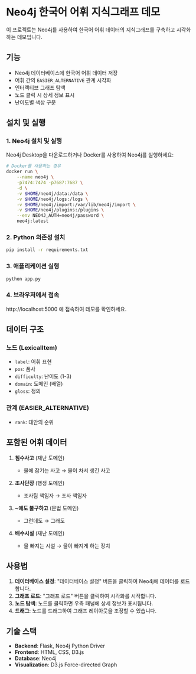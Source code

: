 # Neo4j 한국어 어휘 지식그래프 데모

이 프로젝트는 Neo4j를 사용하여 한국어 어휘 데이터의 지식그래프를 구축하고 시각화하는 데모입니다.

## 기능

- Neo4j 데이터베이스에 한국어 어휘 데이터 저장
- 어휘 간의 `EASIER_ALTERNATIVE` 관계 시각화
- 인터랙티브 그래프 탐색
- 노드 클릭 시 상세 정보 표시
- 난이도별 색상 구분

## 설치 및 실행

### 1. Neo4j 설치 및 실행

Neo4j Desktop을 다운로드하거나 Docker를 사용하여 Neo4j를 실행하세요:

```bash
# Docker를 사용하는 경우
docker run \
    --name neo4j \
    -p7474:7474 -p7687:7687 \
    -d \
    -v $HOME/neo4j/data:/data \
    -v $HOME/neo4j/logs:/logs \
    -v $HOME/neo4j/import:/var/lib/neo4j/import \
    -v $HOME/neo4j/plugins:/plugins \
    --env NEO4J_AUTH=neo4j/password \
    neo4j:latest
```

### 2. Python 의존성 설치

```bash
pip install -r requirements.txt
```

### 3. 애플리케이션 실행

```bash
python app.py
```

### 4. 브라우저에서 접속

http://localhost:5000 에 접속하여 데모를 확인하세요.

## 데이터 구조

### 노드 (LexicalItem)
- `label`: 어휘 표현
- `pos`: 품사
- `difficulty`: 난이도 (1-3)
- `domain`: 도메인 (배열)
- `gloss`: 정의

### 관계 (EASIER_ALTERNATIVE)
- `rank`: 대안의 순위

## 포함된 어휘 데이터

1. **침수사고** (재난 도메인)
   - 물에 잠기는 사고 → 물이 차서 생긴 사고

2. **조사단장** (행정 도메인)
   - 조사팀 책임자 → 조사 책임자

3. **~에도 불구하고** (문법 도메인)
   - 그런데도 → 그래도

4. **배수시설** (재난 도메인)
   - 물 빠지는 시설 → 물이 빠지게 하는 장치

## 사용법

1. **데이터베이스 설정**: "데이터베이스 설정" 버튼을 클릭하여 Neo4j에 데이터를 로드합니다.
2. **그래프 로드**: "그래프 로드" 버튼을 클릭하여 시각화를 시작합니다.
3. **노드 탐색**: 노드를 클릭하면 우측 패널에 상세 정보가 표시됩니다.
4. **드래그**: 노드를 드래그하여 그래프 레이아웃을 조정할 수 있습니다.

## 기술 스택

- **Backend**: Flask, Neo4j Python Driver
- **Frontend**: HTML, CSS, D3.js
- **Database**: Neo4j
- **Visualization**: D3.js Force-directed Graph
